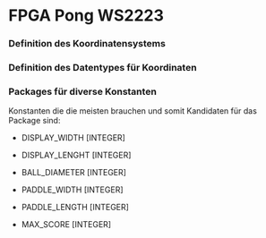 # FPGA Pong WS2223

### Definition des Koordinatensystems

### Definition des Datentypes für Koordinaten

### Packages für diverse Konstanten

Konstanten die die meisten brauchen und somit Kandidaten für das Package sind:
- DISPLAY_WIDTH [INTEGER] 
- DISPLAY_LENGHT [INTEGER]
- BALL_DIAMETER [INTEGER]
- PADDLE_WIDTH [INTEGER]
- PADDLE_LENGTH [INTEGER]

- MAX_SCORE [INTEGER]
